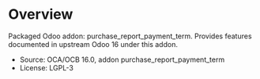 # Overview

Packaged Odoo addon: purchase_report_payment_term. Provides features documented in upstream Odoo 16 under this addon.

- Source: OCA/OCB 16.0, addon purchase_report_payment_term
- License: LGPL-3
